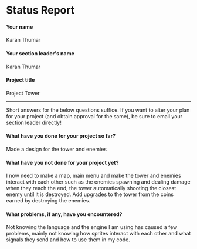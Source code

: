 # Status Report

#### Your name

Karan Thumar

#### Your section leader's name

Karan Thumar

#### Project title

Project Tower 

***

Short answers for the below questions suffice. If you want to alter your plan for your project (and obtain approval for the same), be sure to email your section leader directly!

#### What have you done for your project so far?

Made a design for the tower and enemies

#### What have you not done for your project yet?

I now need to make a map, main menu and make the tower and enemies interact with each other such as the enemies spawning and dealing damage when they reach the end, the tower automatically shooting the closest enemy until it is destroyed. Add upgrades to the tower from the coins earned by destroying the enemies.

#### What problems, if any, have you encountered?

Not knowing the language and the engine I am using has caused a few problems, mainly not knowing how sprites interact with each other and what signals they send and how to use them in my code.